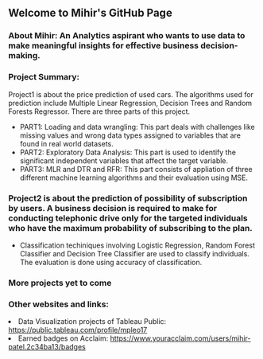 ## Welcome to Mihir's GitHub Page
<h3>About Mihir: An Analytics aspirant who wants to use data to make meaningful insights for effective business decision-making. <h3>
  
<h3 color = Bu >Project Summary:</h3>
<p>Project1 is about the price prediction of used cars. The algorithms used for prediction include Multiple Linear Regression, Decision Trees and Random Forests Regressor. 
     There are three parts of this project.</p>
<ul>
<li>PART1: Loading and data wrangling: This part deals with challenges like missing values and wrong data types assigned to variables that are found in real world datasets.</li>
<li>PART2: Exploratory Data Analysis: This part is used to identify the significant independent variables that affect the target variable.</li>
<li>PART3: MLR and DTR and RFR: This part consists of appliation of three different machine learning algorithms and their evaluation using MSE.</li></ul>

<h3>Project2 is about the prediction of possibility of subscription by users. A business decision is required to make for conducting telephonic drive only for the targeted individuals who have the maximum probability of subscribing to the plan.</h3>
<ul><li>Classification techiniques involving Logistic Regression, Random Forest Classifier and Decision Tree Classifier are used to classify individuals. The evaluation is done using accuracy of classification.</li></ul>

<h3> More projects yet to come </h3>
<h3>Other websites and links:</h3>
<li>Data Visualization projects of Tableau Public: <a href="https://public.tableau.com/profile/mpleo17" target="_blank">https://public.tableau.com/profile/mpleo17</a></li>
<li>Earned badges on Acclaim: <a href="https://www.youracclaim.com/users/mihir-patel.2c34ba13/badges" target="_blank">https://www.youracclaim.com/users/mihir-patel.2c34ba13/badges</a></li>
